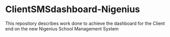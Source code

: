 # ClientSMSdashboard-Nigenius
This repository describes work done to achieve the dashboard for the Client end on the new Nigenius School Management System 
